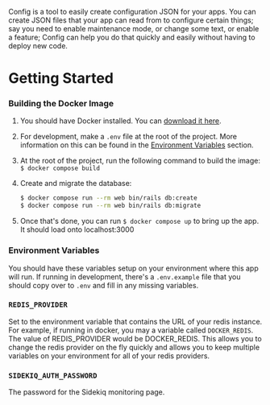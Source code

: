 Config is a tool to easily create configuration JSON for your apps.
You can create JSON files that your app can read from to configure certain things; say you need to enable maintenance mode, or change some text, or enable a feature; Config can help you do that quickly and easily without having to deploy new code.

# Getting Started

### Building the Docker Image

1. You should have Docker installed. You can [download it here](https://www.docker.com/get-started).
1. For development, make a `.env` file at the root of the project. More information on this can be found in the [Environment Variables](#environment-variables) section.
1. At the root of the project, run the following command to build the image: `$ docker compose build`
1. Create and migrate the database: 

    ```sh
    $ docker compose run --rm web bin/rails db:create
    $ docker compose run --rm web bin/rails db:migrate
    ```
1. Once that's done, you can run `$ docker compose up` to bring up the app. It should load onto localhost:3000

### Environment Variables

You should have these variables setup on your environment where this app will run. If running in development, there's a `.env.example` file that you should copy over to `.env` and fill in any missing variables.


### `REDIS_PROVIDER`

Set to the environment variable that contains the URL of your redis instance. For example, if running in docker, you may a variable called `DOCKER_REDIS`. The value of REDIS_PROVIDER would be DOCKER_REDIS. This allows you to change the redis provider on the fly quickly and allows you to keep multiple variables on your environment for all of your redis providers.

### `SIDEKIQ_AUTH_PASSWORD`

The password for the Sidekiq monitoring page.